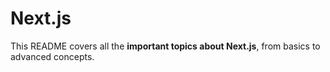 #  Next.js 

This README covers all the **important topics about Next.js**, from basics to advanced concepts.  
